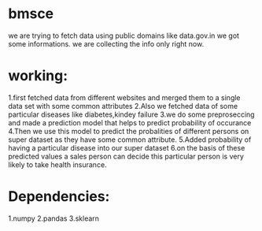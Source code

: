 # bmsce
we are trying to fetch data using public domains like data.gov.in 
we got some informations.
we are collecting the info only right now.
# working:
1.first fetched data from different websites and merged them to a single data set with some common attributes
2.Also we fetched data of some particular diseases like diabetes,kindey failure
3.we do some preproseccing and made a prediction model that helps to predict probability of 
  occurance 
4.Then we use this model to predict the probalities of different persons on super dataset as they have some common attribute.
5.Added probability of having a particular disease into our super dataset
6.on the basis of these predicted values a sales person can decide this particular person is very likely to take health insurance.


# Dependencies:
1.numpy
2.pandas
3.sklearn
